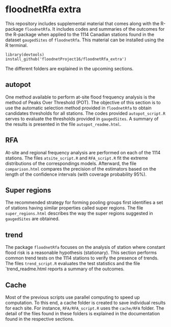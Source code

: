 # floodnetRfa extra

This repository includes supplemental material that comes along with the R-package `floodnetRfa`. It includes codes and summaries of the outcomes for the R-package when applied to the 1114 Canadian stations found in the dataset `gaugedSites` of `floodnetRfa`.
This material can be installed using the R terminal.

    library(devtools)
    install_github('floodnetProject16/floodnetRfa_extra')

The different folders are explained in the upcoming sections. 

## autopot

One method available to perform at-site flood frequency analysis is the method of Peaks Over Threshold (POT). 
The objective of this section is to use the automatic selection method provided in `floodnetRfa` to obtain candidates thresholds for all stations. 
The codes provided `autopot_script.R` serves to evaluate the thresholds provided in `gaugedSites`. A summary of the results is presented in the file `autopot_readme.html`.

## RFA

At-site and regional frequency analysis are performed on each of the 1114 stations. The files `atsite_script.R` and `RFA_script.R` fit the extreme distributions of the correspondings models.
Afterward, the file `comparison.html` compares the precision of the estimators based on the length of the confidence intervals (with coverage probability 95%). 

## Super regions

The recommended strategy for forming pooling groups first identifies a set of stations having similar properties called super regions. The file `super_regions.html` describes the way the super regions suggested in `gaugedSites` are obtained. 

## trend

The package `floodnetRfa` focuses on the analysis of station where constant flood risk is a reasonable hypothesis (stationary). This section performs common trend tests on the 1114 stations to verify the presence of trends.  The files `trend_script.R` evaluates the test statistics and the file `trend_readme.html reports a summary of the outcomes.

## Cache

Most of the previous scripts use parallel computing to speed up computation. To this end, a cache folder is created to save individual results for each site. For instance, `RFA/RFA_script.R` uses the `cache/RFA` folder. The detail of the files found in these folders is explained in the documentation found in the respective sections.